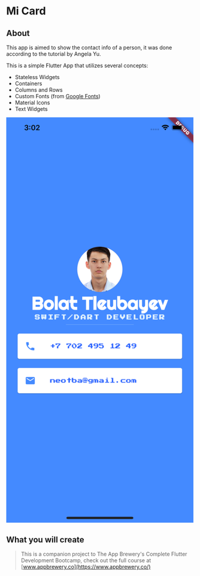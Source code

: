 # Mi Card

## About

This app is aimed to show the contact info of a person, it was done according to the tutorial by Angela Yu.

This is a simple Flutter App that utilizes several concepts:

* Stateless Widgets
* Containers
* Columns and Rows
* Custom Fonts (from [Google Fonts](fonts.google.com))
* Material Icons
* Text Widgets

<p>
  <img src="images/scrsht.png" width="500" />
</p>

## What you will create

>This is a companion project to The App Brewery's Complete Flutter Development Bootcamp, check out the full course at [www.appbrewery.co](https://www.appbrewery.co/)
